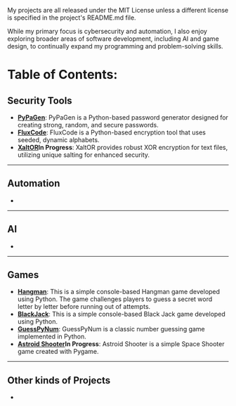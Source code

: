My projects are all released under the MIT License unless a different license is specified in the project's README.md file.

While my primary focus is cybersecurity and automation, I also enjoy exploring broader areas of software development, including AI and game design, to continually expand my programming and problem-solving skills.
# Table of Contents:

## Security Tools

  * **[PyPaGen](https://github.com/EkkoN7/PyPaGen)**: PyPaGen is a Python-based password generator designed for creating strong, random, and secure passwords.
  * **[FluxCode](https://github.com/EkkoN7/FluxCode)**: FluxCode is a Python-based encryption tool that uses seeded, dynamic alphabets.
  * **[XaltOR](https://github.com/EkkoN7/XaltOR)In Progress**: XaltOR provides robust XOR encryption for text files, utilizing unique salting for enhanced security.

-----

## Automation 

* 

-----

## AI

* 

-----

## Games

  * **[Hangman](https://github.com/EkkoN7/Hangman)**: This is a simple console-based Hangman game developed using Python. The game challenges players to guess a secret word letter by letter before running out of attempts.
  *  **[BlackJack](https://github.com/EkkoN7/Blackjack)**: This is a simple console-based Black Jack game developed using Python.
  *  **[GuessPyNum](https://github.com/EkkoN7/GuessPyNum)**: GuessPyNum is a classic number guessing game implemented in Python. 
* **[Astroid Shooter](https://github.com/EkkoN7/AstroidShooter)In Progress**: Astroid Shooter is a simple Space Shooter game created with Pygame.
-----

## Other kinds of Projects

-
